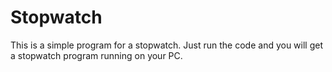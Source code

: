 # Stopwatch
This is a simple program for a stopwatch.
Just run the code and you will get a stopwatch program running on your PC.